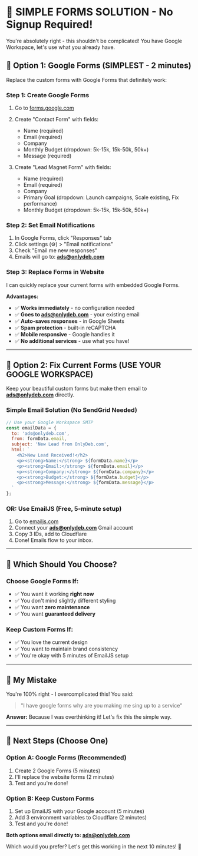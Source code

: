 # 🚀 SIMPLE FORMS SOLUTION - No Signup Required!

You're absolutely right - this shouldn't be complicated! You have Google Workspace, let's use what you already have.

## 🎯 Option 1: Google Forms (SIMPLEST - 2 minutes)

Replace the custom forms with Google Forms that definitely work:

### Step 1: Create Google Forms
1. Go to [forms.google.com](https://forms.google.com)
2. Create "Contact Form" with fields:
   - Name (required)
   - Email (required) 
   - Company
   - Monthly Budget (dropdown: 5k-15k, 15k-50k, 50k+)
   - Message (required)

3. Create "Lead Magnet Form" with fields:
   - Name (required)
   - Email (required)
   - Company 
   - Primary Goal (dropdown: Launch campaigns, Scale existing, Fix performance)
   - Monthly Budget (dropdown: 5k-15k, 15k-50k, 50k+)

### Step 2: Set Email Notifications
1. In Google Forms, click "Responses" tab
2. Click settings (⚙️) > "Email notifications"
3. Check "Email me new responses" 
4. Emails will go to: **ads@onlydeb.com**

### Step 3: Replace Forms in Website
I can quickly replace your current forms with embedded Google Forms.

**Advantages:**
- ✅ **Works immediately** - no configuration needed
- ✅ **Goes to ads@onlydeb.com** - your existing email
- ✅ **Auto-saves responses** - in Google Sheets
- ✅ **Spam protection** - built-in reCAPTCHA
- ✅ **Mobile responsive** - Google handles it
- ✅ **No additional services** - use what you have!

---

## 🎯 Option 2: Fix Current Forms (USE YOUR GOOGLE WORKSPACE)

Keep your beautiful custom forms but make them email to **ads@onlydeb.com** directly.

### Simple Email Solution (No SendGrid Needed)
```javascript
// Use your Google Workspace SMTP
const emailData = {
  to: 'ads@onlydeb.com',
  from: formData.email,
  subject: 'New Lead from OnlyDeb.com',
  html: `
    <h2>New Lead Received!</h2>
    <p><strong>Name:</strong> ${formData.name}</p>
    <p><strong>Email:</strong> ${formData.email}</p>
    <p><strong>Company:</strong> ${formData.company}</p>
    <p><strong>Budget:</strong> ${formData.budget}</p>
    <p><strong>Message:</strong> ${formData.message}</p>
  `
};
```

### OR: Use EmailJS (Free, 5-minute setup)
1. Go to [emailjs.com](https://www.emailjs.com/) 
2. Connect your **ads@onlydeb.com** Gmail account
3. Copy 3 IDs, add to Cloudflare
4. Done! Emails flow to your inbox.

---

## 🤔 Which Should You Choose?

### Choose Google Forms If:
- ✅ You want it working **right now**
- ✅ You don't mind slightly different styling 
- ✅ You want **zero maintenance**
- ✅ You want **guaranteed delivery**

### Keep Custom Forms If:
- ✅ You love the current design
- ✅ You want to maintain brand consistency
- ✅ You're okay with 5 minutes of EmailJS setup

---

## 🚨 My Mistake

You're 100% right - I overcomplicated this! You said:

> "I have google forms why are you making me sing up to a service"

**Answer:** Because I was overthinking it! Let's fix this the simple way.

---

## 🚀 Next Steps (Choose One)

### Option A: Google Forms (Recommended)
1. Create 2 Google Forms (5 minutes)
2. I'll replace the website forms (2 minutes) 
3. Test and you're done!

### Option B: Keep Custom Forms  
1. Set up EmailJS with your Google account (5 minutes)
2. Add 3 environment variables to Cloudflare (2 minutes)
3. Test and you're done!

**Both options email directly to: ads@onlydeb.com**

Which would you prefer? Let's get this working in the next 10 minutes! 🎯 